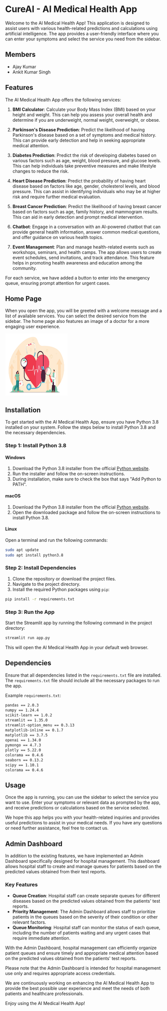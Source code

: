 # CureAI - AI Medical Health App 

Welcome to the AI Medical Health App! This application is designed to assist users with various health-related predictions and calculations using artificial intelligence. The app provides a user-friendly interface where you can enter your symptoms and select the service you need from the sidebar.


## Members
- Ajay Kumar
- Ankit Kumar Singh

## Features
The AI Medical Health App offers the following services:

1. **BMI Calculator**: Calculate your Body Mass Index (BMI) based on your height and weight. This can help you assess your overall health and determine if you are underweight, normal weight, overweight, or obese.

2. **Parkinson's Disease Prediction**: Predict the likelihood of having Parkinson's disease based on a set of symptoms and medical history. This can provide early detection and help in seeking appropriate medical attention.

3. **Diabetes Prediction**: Predict the risk of developing diabetes based on various factors such as age, weight, blood pressure, and glucose levels. This can help individuals take preventive measures and make lifestyle changes to reduce the risk.

4. **Heart Disease Prediction**: Predict the probability of having heart disease based on factors like age, gender, cholesterol levels, and blood pressure. This can assist in identifying individuals who may be at higher risk and require further medical evaluation.

5. **Breast Cancer Prediction**: Predict the likelihood of having breast cancer based on factors such as age, family history, and mammogram results. This can aid in early detection and prompt medical intervention.

6. **Chatbot**: Engage in a conversation with an AI-powered chatbot that can provide general health information, answer common medical questions, and offer guidance on various health topics.
   
7. **Event Management**: Plan and manage health-related events such as workshops, seminars, and health camps. The app allows users to create event schedules, send invitations, and track attendance. This feature helps in promoting health awareness and education among the community.

For each service, we have added a button to enter into the emergency queue, ensuring prompt attention for urgent cases.


## Home Page
When you open the app, you will be greeted with a welcome message and a list of available services. You can select the desired service from the sidebar. The home page also features an image of a doctor for a more engaging user experience.

<img src="assets/doctor.png" alt="Doctor" width="200" height="200">

## Installation
To get started with the AI Medical Health App, ensure you have Python 3.8 installed on your system. Follow the steps below to install Python 3.8 and the necessary dependencies.

### Step 1: Install Python 3.8
#### Windows
1. Download the Python 3.8 installer from the official [Python website](https://www.python.org/downloads/release/python-380/).
2. Run the installer and follow the on-screen instructions.
3. During installation, make sure to check the box that says "Add Python to PATH".

#### macOS
1. Download the Python 3.8 installer from the official [Python website](https://www.python.org/downloads/release/python-380/).
2. Open the downloaded package and follow the on-screen instructions to install Python 3.8.

#### Linux
Open a terminal and run the following commands:
```bash
sudo apt update
sudo apt install python3.8
```

### Step 2: Install Dependencies
1. Clone the repository or download the project files.
2. Navigate to the project directory.
3. Install the required Python packages using `pip`:
```bash
pip install -r requirements.txt
```

### Step 3: Run the App
Start the Streamlit app by running the following command in the project directory:
```bash
streamlit run app.py
```
This will open the AI Medical Health App in your default web browser.

## Dependencies
Ensure that all dependencies listed in the `requirements.txt` file are installed. The `requirements.txt` file should include all the necessary packages to run the app.

Example `requirements.txt`:
```
pandas == 2.0.3
numpy == 1.24.4
scikit-learn == 1.0.2
streamlit == 1.35.0
streamlit-option_menu == 0.3.13
matplotlib-inline == 0.1.7
matplotlib == 3.7.5
openai == 1.34.0
pymongo == 4.7.3
plotly == 5.22.0
colorama == 0.4.6
seaborn == 0.13.2
scipy == 1.10.1
colorama == 0.4.6
```

## Usage

Once the app is running, you can use the sidebar to select the service you want to use. Enter your symptoms or relevant data as prompted by the app, and receive predictions or calculations based on the service selected.

We hope this app helps you with your health-related inquiries and provides useful predictions to assist in your medical needs. If you have any questions or need further assistance, feel free to contact us.


## Admin Dashboard
In addition to the existing features, we have implemented an Admin Dashboard specifically designed for hospital management. This dashboard allows hospital staff to create and manage queues for patients based on the predicted values obtained from their test reports.

### Key Features
- **Queue Creation**: Hospital staff can create separate queues for different diseases based on the predicted values obtained from the patients' test reports.
- **Priority Management**: The Admin Dashboard allows staff to prioritize patients in the queues based on the severity of their condition or other relevant factors.
- **Queue Monitoring**: Hospital staff can monitor the status of each queue, including the number of patients waiting and any urgent cases that require immediate attention.

With the Admin Dashboard, hospital management can efficiently organize patient queues and ensure timely and appropriate medical attention based on the predicted values obtained from the patients' test reports.

Please note that the Admin Dashboard is intended for hospital management use only and requires appropriate access credentials.

We are continuously working on enhancing the AI Medical Health App to provide the best possible user experience and meet the needs of both patients and healthcare professionals.

Enjoy using the AI Medical Health App!
